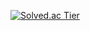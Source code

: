 [![Solved.ac Tier](http://mazassumnida.wtf/api/v2/generate_badge?boj=nxagon)](https://solved.ac/nxagon/)
